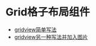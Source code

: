 # Grid格子布局组件

* [gridview简单写法](Flutter/widget/5-gridwidget网格布局组件/gridview简单写法.md)
* [gridview另一种写法并加入图片](Flutter/widget/5-gridwidget网格布局组件/gridview另一种写法并加入图片.md)